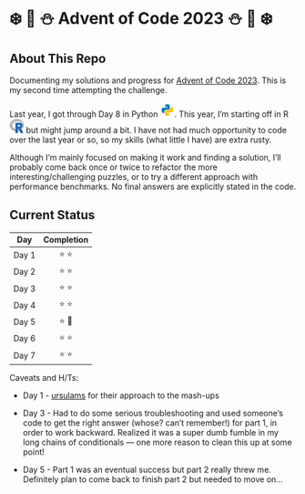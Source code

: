 # :snowflake: :christmas_tree: :snowman: Advent of Code 2023 :snowman: :christmas_tree: :snowflake:

## About This Repo

Documenting my solutions and progress for [Advent of Code
2023](https://adventofcode.com/2023/). This is my second time attempting
the challenge.

Last year, I got through Day 8 in Python
<img src="images/python.svg" alt="Python symbol" width="25" height="25"/>.
This year, I’m starting off in R
<img src="images/R_logo.png" alt="R symbol" width="25" height="25"/> but
might jump around a bit. I have not had much opportunity to code over
the last year or so, so my skills (what little I have) are extra rusty.

Although I’m mainly focused on making it work and finding a solution,
I’ll probably come back once or twice to refactor the more
interesting/challenging puzzles, or to try a different approach with
performance benchmarks. No final answers are explicitly stated in the
code.

## Current Status

| Day   |    Completion     |
|-------|:-----------------:|
| Day 1 |   :star: :star:   |
| Day 2 |   :star: :star:   |
| Day 3 |   :star: :star:   |
| Day 4 |   :star: :star:   |
| Day 5 | :star: :hot_face: |
| Day 6 |   :star: :star:   |
| Day 7 |   :star: :star:   |

Caveats and H/Ts:

- Day 1 -
  [ursulams](https://gist.github.com/ursulams/9e79aa2f478c83da14e78751139f03c2)
  for their approach to the mash-ups

- Day 3 - Had to do some serious troubleshooting and used someone’s code
  to get the right answer (whose? can’t remember!) for part 1, in order
  to work backward. Realized it was a super dumb fumble in my long
  chains of conditionals — one more reason to clean this up at some
  point!

- Day 5 - Part 1 was an eventual success but part 2 really threw me.
  Definitely plan to come back to finish part 2 but needed to move on…

